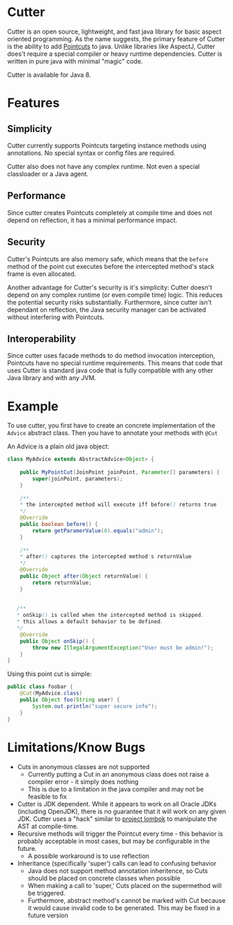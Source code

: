 # Cutter
Cutter is an open source, lightweight, and fast java library for basic aspect oriented programming. As the name suggests,
the primary feature of Cutter is the ability to add [Pointcuts](https://en.wikipedia.org/wiki/Pointcut) to java. Unlike libraries
like AspectJ, Cutter does't require a special compiler or heavy runtime dependencies. Cutter is written in pure java with
minimal "magic" code. 

Cutter is available for Java 8.
# Features
## Simplicity
Cutter currently supports Pointcuts targeting instance methods using annotations. No special syntax or config files are required.

Cutter also does not have any complex runtime. Not even a special classloader or a Java agent.
## Performance
Since cutter creates Pointcuts completely at compile time and does not depend on reflection, it has a minimal performance impact.
## Security
Cutter's Pointcuts are also memory safe, which means that the ```before``` method of the point cut executes before the intercepted method's
stack frame is even allocated. 

Another advantage for Cutter's security is it's simplicity: Cutter doesn't depend on any complex runtime (or even compile time)
logic. This reduces the potential security risks substantially. Furthermore, since cutter isn't dependant on reflection, the
Java security manager can be activated without interfering with Pointcuts. 

## Interoperability
Since cutter uses facade methods to do method invocation interception, Pointcuts have no special runtime requirements.
This means that code that uses Cutter is standard java code that is fully compatible with any other Java library and with any JVM.

# Example

To use cutter, you first have to create an concrete implementation of the ```Advice``` abstract class. Then you have to
annotate your methods with ```@Cut```

An Advice is a plain old java object:
````java
class MyAdvice extends AbstractAdvice<Object> {
    
    public MyPointCut(JoinPoint joinPoint, Parameter[] parameters) {
        super(joinPoint, parameters);
    }
    
    /**
    * the intercepted method will execute iff before() returns true 
    */
    @Override
    public boolean before() {
        return getParamerValue(0).equals("admin");
    }
    
    /**
    * after() captures the intercepted method's returnValue 
    */
    @Override
    public Object after(Object returnValue) {
        return returnValue;
    }
    
    
   /**
   * onSkip() is called when the intercepted method is skipped.
   * this allows a default behavior to be defined.
   */
    @Override
    public Object onSkip() {
        throw new IllegalArgumentException("User must be admin!");    
    }
}
````

Using this point cut is simple:

```java
public class foobar {
    @Cut(MyAdvice.class)
    public Object foo(String user) {
        System.out.println("super secure info");
    }
}
```
# Limitations/Know Bugs
* Cuts in anonymous classes are not supported
    * Currently putting a Cut in an anonymous class does not raise a compiler error - it simply does nothing
    * This is due to a limitation in the java compiler and may not be feasible to fix
* Cutter is JDK dependent. While it appears to work on all Oracle JDKs (including OpenJDK), there is no guarantee
that it will work on any given JDK. Cutter uses a "hack" similar to [project lombok](https://projectlombok.org/) to manipulate the AST at compile-time.
* Recursive methods will trigger the Pointcut every time - this behavior is probably acceptable in most cases, but may be configurable in the future.
    * A possible workaround is to use reflection
* Inheritance (specifically 'super') calls can lead to confusing behavior
    * Java does not support method annotation inheritence, so Cuts should be placed on concrete classes when possible
    * When making a call to 'super,' Cuts placed on the supermethod will be triggered.
    * Furthermore, abstract method's cannot be marked with Cut because it would cause invalid code to be generated. This may be fixed in a future version
